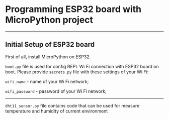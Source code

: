 <h1>Programming ESP32 board with MicroPython project</h1>
 <hr>
<h2>Initial Setup of ESP32 board</h2>
First of all, install MicroPython on ESP32.

<code>boot.py</code> file is used for config REPL Wi Fi connection with ESP32 board on boot. Please provide <code>secrets.py</code>
file with these settings of your Wi Fi:

<code>wifi_name</code> - name of your Wi Fi network;

<code>wifi_password</code> - password of your Wi Fi network;

<hr>
<code>dht11_sensor.py</code> file contains code that can be used for measure temperature and humidity of current 
environment